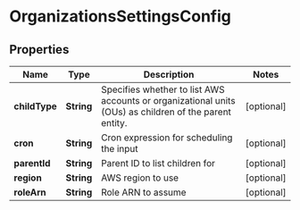 

# OrganizationsSettingsConfig


## Properties

| Name | Type | Description | Notes |
|------------ | ------------- | ------------- | -------------|
|**childType** | **String** | Specifies whether to list AWS accounts or organizational units (OUs) as children of the parent entity. |  [optional] |
|**cron** | **String** | Cron expression for scheduling the input |  [optional] |
|**parentId** | **String** | Parent ID to list children for |  [optional] |
|**region** | **String** | AWS region to use |  [optional] |
|**roleArn** | **String** | Role ARN to assume |  [optional] |




